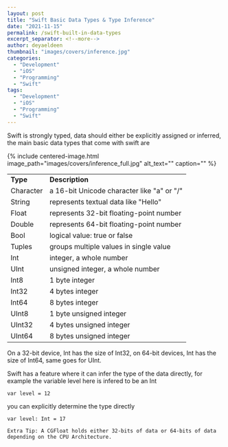 ```yaml
---
layout: post
title: "Swift Basic Data Types & Type Inference"
date: "2021-11-15"
permalink: /swift-built-in-data-types
excerpt_separator: <!--more-->
author: deyaeldeen
thumbnail: "images/covers/inference.jpg"
categories: 
  - "Development"
  - "iOS"
  - "Programming"
  - "Swift"
tags: 
  - "Development"
  - "iOS"
  - "Programming"
  - "Swift"
---
```


Swift is strongly typed, data should either be explicitly assigned or inferred, the main basic data types that come with swift are
<!--more-->
{%
 include centered-image.html 
 image_path="images/covers/inference_full.jpg"
 alt_text="" 
 caption=""
%}

<table><tbody><tr><td><strong>Type</strong></td><td><strong>Description</strong></td></tr><tr><td>Character</td><td>a 16-bit Unicode character like "a" or "/"</td></tr><tr><td>String</td><td>represents textual data like "Hello"</td></tr><tr><td>Float</td><td>represents 32-bit floating-point number</td></tr><tr><td>Double</td><td>represents 64-bit floating-point number</td></tr><tr><td>Bool</td><td>logical value: true or false</td></tr><tr><td>Tuples</td><td>groups multiple values in single value</td></tr><tr><td>Int</td><td>integer, a whole number</td></tr><tr><td>UInt</td><td>unsigned integer, a whole number</td></tr><tr><td>Int8</td><td>1 byte integer</td></tr><tr><td>Int32</td><td>4 bytes integer</td></tr><tr><td>Int64</td><td>8 bytes integer</td></tr><tr><td>UInt8</td><td>1 byte unsigned integer</td></tr><tr><td>UInt32</td><td>4 bytes unsigned integer</td></tr><tr><td>UInt64</td><td>8 bytes unsigned integer</td></tr></tbody></table>

  
On a 32-bit device, Int has the size of Int32, on 64-bit devices, Int has the size of Int64, same goes for UInt.

Swift has a feature where it can infer the type of the data directly, for example the variable level here is infered to be an Int

```
var level = 12
```

you can explicitly determine the type directly

```
var level: Int = 17

Extra Tip: A CGFloat holds either 32-bits of data or 64-bits of data depending on the CPU Architecture.
```
